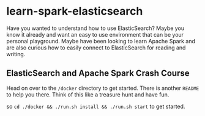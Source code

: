 # learn-spark-elasticsearch
Have you wanted to understand how to use ElasticSearch? Maybe you know it already and want an easy to use environment
that can be your personal playground. Maybe have been looking to learn Apache Spark and are also curious how 
to easily connect to ElasticSearch for reading and writing.

## ElasticSearch and Apache Spark Crash Course
Head on over to the `/docker` directory to get started. There is another `README` to help you there. Think of
this like a treasure hunt and have fun.

so `cd ./docker && ./run.sh install && ./run.sh start` to get started. 

